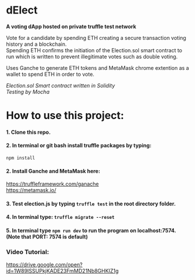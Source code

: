 # dElect

**A voting dApp hosted on private truffle test network**

Vote for a candidate by spending ETH creating a secure transaction voting history and a blockchain.
<br>
Spending ETH confirms the initiation of the Election.sol smart contract to run which is written to prevent illegitimate votes such as double voting.

Uses Ganche to generate ETH tokens and MetaMask chrome extention as a wallet to spend ETH in order to vote.

_Election.sol Smart contract written in Solidity_
<br>
_Testing by Mocha_

# How to use this project:
#### 1. Clone this repo.

#### 2. In terminal or git bash install truffle packages by typing: 
```npm install```

#### 2. Install Ganche and MetaMask here:
https://truffleframework.com/ganache
<br>
https://metamask.io/
#### 3. Test election.js by typing `truffle test` in the root directory folder.
#### 4. In terminal type: ` truffle migrate --reset `
#### 5. In terminal type `npm run dev` to run the program on localhost:7574. (Note that PORT: 7574 is default)

### Video Tutorial:
https://drive.google.com/open?id=1W89ISSUPkjKADE23FmMD21Nb8GHKIZ1g
